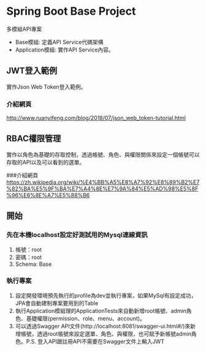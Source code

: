 # Spring Boot Base Project
多模組API專案
* Base模組: 定義API Service代碼架構
* Application模組: 實作API Service內容。

## JWT登入範例
實作Json Web Token登入範例。

### 介紹網頁
http://www.ruanyifeng.com/blog/2018/07/json_web_token-tutorial.html

## RBAC權限管理
實作以角色為基礎的存取控制，透過帳號、角色、與權限關係來設定一個帳號可以存取的API以及可以看到的選單。

###介紹網頁
https://zh.wikipedia.org/wiki/%E4%BB%A5%E8%A7%92%E8%89%B2%E7%82%BA%E5%9F%BA%E7%A4%8E%E7%9A%84%E5%AD%98%E5%8F%96%E6%8E%A7%E5%88%B6

## 開始
### 先在本機localhost設定好測試用的Mysql連線資訊
1. 帳號：root 
2. 密碼：root 
3. Schema: Base

### 執行專案
1. 設定開發環境預先執行的profile為dev並執行專案，如果MySql有設定成功，JPA會自動建制專案要用到的Table
2. 執行Application模組理的ApplicationTests來自動新增root帳號、admin角色、基礎權限(permission、role、menu、account)。
3. 可以透過Swagger API文件(http://localhost:8081/swagger-ui.html#/)來新增帳號，透過root帳號來設定選單、角色、與權限，也可賦予新帳號admin角色。P.S. 登入API跟註冊API不需要在Swagger文件上輸入JWT
